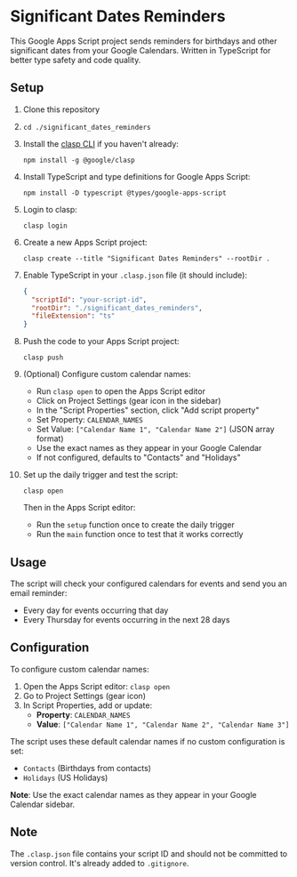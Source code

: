 # Significant Dates Reminders

This Google Apps Script project sends reminders for birthdays and other significant dates from your Google Calendars. Written in TypeScript for better type safety and code quality.

## Setup

1. Clone this repository
1. `cd ./significant_dates_reminders`
2. Install the [clasp CLI](https://github.com/google/clasp) if you haven't already:
   ```
   npm install -g @google/clasp
   ```
3. Install TypeScript and type definitions for Google Apps Script:
   ```
   npm install -D typescript @types/google-apps-script
   ```
4. Login to clasp:
   ```
   clasp login
   ```
5. Create a new Apps Script project:
   ```
   clasp create --title "Significant Dates Reminders" --rootDir .
   ```
6. Enable TypeScript in your `.clasp.json` file (it should include):
   ```json
   {
     "scriptId": "your-script-id",
     "rootDir": "./significant_dates_reminders",
     "fileExtension": "ts"
   }
   ```
7. Push the code to your Apps Script project:
   ```
   clasp push
   ```
6. (Optional) Configure custom calendar names:
   - Run `clasp open` to open the Apps Script editor
   - Click on Project Settings (gear icon in the sidebar)
   - In the "Script Properties" section, click "Add script property"
   - Set Property: `CALENDAR_NAMES`
   - Set Value: `["Calendar Name 1", "Calendar Name 2"]` (JSON array format)
   - Use the exact names as they appear in your Google Calendar
   - If not configured, defaults to "Contacts" and "Holidays"

7. Set up the daily trigger and test the script:
   ```
   clasp open
   ```
   Then in the Apps Script editor:
   - Run the `setup` function once to create the daily trigger
   - Run the `main` function once to test that it works correctly

## Usage

The script will check your configured calendars for events and send you an email reminder:
- Every day for events occurring that day
- Every Thursday for events occurring in the next 28 days

## Configuration

To configure custom calendar names:

1. Open the Apps Script editor: `clasp open`
2. Go to Project Settings (gear icon)
3. In Script Properties, add or update:
   - **Property**: `CALENDAR_NAMES`
   - **Value**: `["Calendar Name 1", "Calendar Name 2", "Calendar Name 3"]`

The script uses these default calendar names if no custom configuration is set:
- `Contacts` (Birthdays from contacts)
- `Holidays` (US Holidays)

**Note**: Use the exact calendar names as they appear in your Google Calendar sidebar.

## Note

The `.clasp.json` file contains your script ID and should not be committed to version control. It's already added to `.gitignore`.
